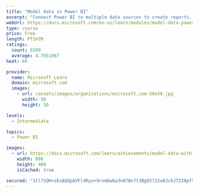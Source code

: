 ```yaml
---
title: "Model data in Power BI"
excerpt: "Connect Power BI to multiple data sources to create reports. Define the relationship between your data sources."
webUrl: https://docs.microsoft.com/en-us/learn/modules/model-data-power-bi/
type: course
price: Free
length: PT1H7M
ratings:
  count: 6599
  average: 4.7051067
heat: 66

provider:
  name: Microsoft Learn
  domain: microsoft.com
  images:
    - url: /assets/images/organizations/microsoft.com-50x50.jpg
      width: 50
      height: 50

levels:
  - Intermediate

topics:
  - Power BI

images:
  - url: https://docs.microsoft.com/learn/achievements/model-data-with-power-bi-desktop-social.png
    width: 800
    height: 400
    isCached: true

secured: "1tl7SQH+zExAQOpAVFldRyu+9rxmDw6a3n07Bn7t3BgD5722w0JchJT2I0pfSb43J/rYk3YjxNKucsV9CjW3TaLFfrYUOMqZS8qYs9c82Bxo+T2+ikNwzEyjwUef9tlgGVGuNkXnnVNEz1+xkmCESBEPqlI3PYbFK87p5kdvZ2S5NOe6JsodF/SS0JvPv9adxPDOv3qPoZKbg472dt00105+f/HweSEYKXp/Sc40jnuJ06VGUvAU70pTasKIVZDTClod0wX0DoRtyzv81CoycnqibbS8e4Q/gy1melrSwC2TVjgvZUAkCzSRjfpuDfcVKxis34lDQSaBviWM8vfdM4xGxmb1ZC0JvNcY7v1HfOzNygTgtGsDeXktno6St8E/gbb6TFLF5Ypxpw0+WDR/0CtCytD0CRVXYzkq/DA/GCE=;D6mmOPvG0AH3Ous+j+kw9Q=="
---
```


